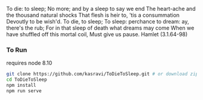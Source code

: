 To die: to sleep; 
No more; and by a sleep to say we end 
The heart-ache and the thousand natural shocks 
That flesh is heir to, 'tis a consummation 
Devoutly to be wish'd. To die, to sleep; 
To sleep: perchance to dream: ay, there's the rub;
For in that sleep of death what dreams may come 
When we have shuffled off this mortal coil, 
Must give us pause.
Hamlet (3.1.64-98)

### To Run
requires node 8.10

```bash
git clone https://github.com/kasravi/ToDieToSleep.git # or download zip
cd ToDieToSleep
npm install
npm run serve
```
